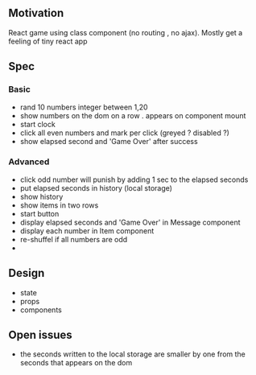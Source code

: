 <h2>Motivation</h2>
React game using class component (no routing , no ajax). Mostly get a feeling of tiny react app


<h2>Spec</h2>
<h3>Basic</h3>
<ul>
  <li>rand 10 numbers integer between 1,20</li>
  <li>show numbers on the dom on a row . appears on component mount</li>
  <li>start clock</li>
  <li>click all even numbers and mark per click (greyed ? disabled ?)</li>
  <li>show elapsed second and 'Game Over' after success</li>
</ul>

<h3>Advanced</h3>
<ul>
  <li> click odd number will punish by adding 1 sec to the elapsed seconds</li>
  <li> put elapsed seconds in history (local storage)</li>
  <li> show history</li>
  <li> show items in two rows</li>
  <li> start button</li>
  <li> display elapsed seconds and 'Game Over' in Message component</li>
  <li> display each number in Item component</li>
  <li> re-shuffel if all numbers are odd<li> 
</ul>

<h2>Design</h2>
<ul>
  <li>state</li>
  <li>props</li>
  <li>components</li>
</ul>


<h2>Open issues</h2>
<ul>
  <li>the seconds written to the local storage are smaller by one from the seconds that appears on the dom</li>
</ul>
